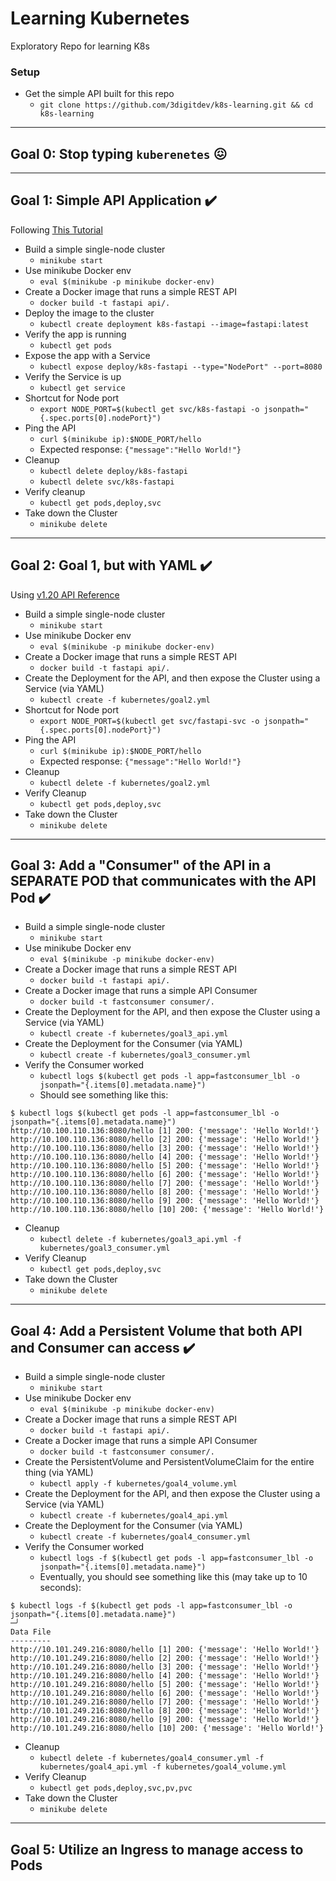 # Learning Kubernetes
Exploratory Repo for learning K8s

### Setup

- Get the simple API built for this repo
  - `git clone https://github.com/3digitdev/k8s-learning.git && cd k8s-learning`

---

## Goal 0:  Stop typing `kuberenetes` :confounded:

---

## Goal 1:  Simple API Application  :heavy_check_mark:

Following [This Tutorial](https://kubernetes.io/docs/tutorials/kubernetes-basics/)

- Build a simple single-node cluster
  - `minikube start`
- Use minikube Docker env
  - `eval $(minikube -p minikube docker-env)`
- Create a Docker image that runs a simple REST API
  - `docker build -t fastapi api/.`
- Deploy the image to the cluster
  - `kubectl create deployment k8s-fastapi --image=fastapi:latest`
- Verify the app is running
  - `kubectl get pods`
- Expose the app with a Service
  - `kubectl expose deploy/k8s-fastapi --type="NodePort" --port=8080`
- Verify the Service is up
  - `kubectl get service`
- Shortcut for Node port
  - `export NODE_PORT=$(kubectl get svc/k8s-fastapi -o jsonpath="{.spec.ports[0].nodePort}")`
- Ping the API
  - `curl $(minikube ip):$NODE_PORT/hello`
  - Expected response:  `{"message":"Hello World!"}`
- Cleanup
  - `kubectl delete deploy/k8s-fastapi`
  - `kubectl delete svc/k8s-fastapi`
- Verify cleanup
  - `kubectl get pods,deploy,svc`
- Take down the Cluster
  - `minikube delete`

---

## Goal 2:  Goal 1, but with YAML  :heavy_check_mark:

Using [v1.20 API Reference](https://kubernetes.io/docs/reference/generated/kubernetes-api/v1.20/)

- Build a simple single-node cluster
  - `minikube start`
- Use minikube Docker env
  - `eval $(minikube -p minikube docker-env)`
- Create a Docker image that runs a simple REST API
  - `docker build -t fastapi api/.`
- Create the Deployment for the API, and then expose the Cluster using a Service (via YAML)
  - `kubectl create -f kubernetes/goal2.yml`
- Shortcut for Node port
  - `export NODE_PORT=$(kubectl get svc/fastapi-svc -o jsonpath="{.spec.ports[0].nodePort}")`
- Ping the API
  - `curl $(minikube ip):$NODE_PORT/hello`
  - Expected response:  `{"message":"Hello World!"}`
- Cleanup
  - `kubectl delete -f kubernetes/goal2.yml`
- Verify Cleanup
  - `kubectl get pods,deploy,svc`
- Take down the Cluster
  - `minikube delete`

---

## Goal 3:  Add a "Consumer" of the API in a SEPARATE POD that communicates with the API Pod  :heavy_check_mark:

- Build a simple single-node cluster
  - `minikube start`
- Use minikube Docker env
  - `eval $(minikube -p minikube docker-env)`
- Create a Docker image that runs a simple REST API
  - `docker build -t fastapi api/.`
- Create a Docker image that runs a simple API Consumer
  - `docker build -t fastconsumer consumer/.`
- Create the Deployment for the API, and then expose the Cluster using a Service (via YAML)
  - `kubectl create -f kubernetes/goal3_api.yml`
- Create the Deployment for the Consumer (via YAML)
  - `kubectl create -f kubernetes/goal3_consumer.yml`
- Verify the Consumer worked
  - `kubectl logs $(kubectl get pods -l app=fastconsumer_lbl -o jsonpath="{.items[0].metadata.name}")`
  - Should see something like this:
```
$ kubectl logs $(kubectl get pods -l app=fastconsumer_lbl -o jsonpath="{.items[0].metadata.name}")
http://10.100.110.136:8080/hello [1] 200: {'message': 'Hello World!'}
http://10.100.110.136:8080/hello [2] 200: {'message': 'Hello World!'}
http://10.100.110.136:8080/hello [3] 200: {'message': 'Hello World!'}
http://10.100.110.136:8080/hello [4] 200: {'message': 'Hello World!'}
http://10.100.110.136:8080/hello [5] 200: {'message': 'Hello World!'}
http://10.100.110.136:8080/hello [6] 200: {'message': 'Hello World!'}
http://10.100.110.136:8080/hello [7] 200: {'message': 'Hello World!'}
http://10.100.110.136:8080/hello [8] 200: {'message': 'Hello World!'}
http://10.100.110.136:8080/hello [9] 200: {'message': 'Hello World!'}
http://10.100.110.136:8080/hello [10] 200: {'message': 'Hello World!'}
```
- Cleanup
  - `kubectl delete -f kubernetes/goal3_api.yml -f kubernetes/goal3_consumer.yml`
- Verify Cleanup
  - `kubectl get pods,deploy,svc`
- Take down the Cluster
  - `minikube delete`

---

## Goal 4:  Add a Persistent Volume that both API and Consumer can access  :heavy_check_mark:

- Build a simple single-node cluster
  - `minikube start`
- Use minikube Docker env
  - `eval $(minikube -p minikube docker-env)`
- Create a Docker image that runs a simple REST API
  - `docker build -t fastapi api/.`
- Create a Docker image that runs a simple API Consumer
  - `docker build -t fastconsumer consumer/.`
- Create the PersistentVolume and PersistentVolumeClaim for the entire thing (via YAML)
  - `kubectl apply -f kubernetes/goal4_volume.yml`
- Create the Deployment for the API, and then expose the Cluster using a Service (via YAML)
  - `kubectl create -f kubernetes/goal4_api.yml`
- Create the Deployment for the Consumer (via YAML)
  - `kubectl create -f kubernetes/goal4_consumer.yml`
- Verify the Consumer worked
  - `kubectl logs -f $(kubectl get pods -l app=fastconsumer_lbl -o jsonpath="{.items[0].metadata.name}")`
  - Eventually, you should see something like this (may take up to 10 seconds):
```
$ kubectl logs -f $(kubectl get pods -l app=fastconsumer_lbl -o jsonpath="{.items[0].metadata.name}")                                                                    ─╯
Data File
---------
http://10.101.249.216:8080/hello [1] 200: {'message': 'Hello World!'}
http://10.101.249.216:8080/hello [2] 200: {'message': 'Hello World!'}
http://10.101.249.216:8080/hello [3] 200: {'message': 'Hello World!'}
http://10.101.249.216:8080/hello [4] 200: {'message': 'Hello World!'}
http://10.101.249.216:8080/hello [5] 200: {'message': 'Hello World!'}
http://10.101.249.216:8080/hello [6] 200: {'message': 'Hello World!'}
http://10.101.249.216:8080/hello [7] 200: {'message': 'Hello World!'}
http://10.101.249.216:8080/hello [8] 200: {'message': 'Hello World!'}
http://10.101.249.216:8080/hello [9] 200: {'message': 'Hello World!'}
http://10.101.249.216:8080/hello [10] 200: {'message': 'Hello World!'}
```
- Cleanup
  - `kubectl delete -f kubernetes/goal4_consumer.yml -f kubernetes/goal4_api.yml -f kubernetes/goal4_volume.yml`
- Verify Cleanup
  - `kubectl get pods,deploy,svc,pv,pvc`
- Take down the Cluster
  - `minikube delete`
---

## Goal 5:  Utilize an Ingress to manage access to Pods